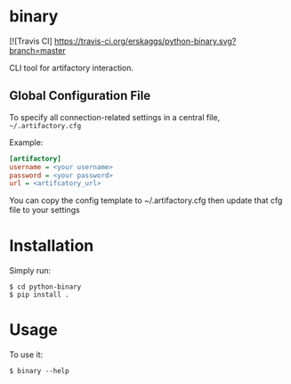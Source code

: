 # binary

[![Travis CI] https://travis-ci.org/erskaggs/python-binary.svg?branch=master

CLI tool for artifactory interaction.

## Global Configuration File ##

To specify all connection-related settings in a central file, ```~/.artifactory.cfg```

Example:

```ini
[artifactory]
username = <your username>
password = <your password>
url = <artifcatory_url>
```

You can copy the config template to ~/.artifactory.cfg then update that cfg file to your settings

# Installation

Simply run:

    $ cd python-binary
    $ pip install .

# Usage

To use it:

    $ binary --help

